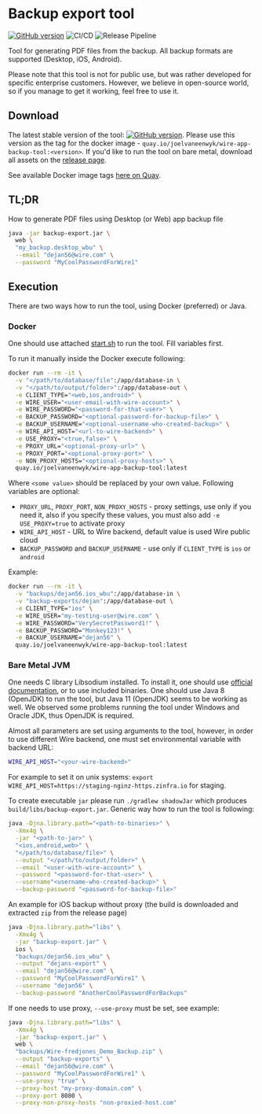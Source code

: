 # Backup export tool

[![GitHub version](https://badgen.net/github/release/joelvaneenwyk/wire-app-backup-tool)](https://github.com/joelvaneenwyk/wire-app-backup-tool/releases)
![CI/CD](https://github.com/joelvaneenwyk/wire-app-backup-tool/workflows/CI/CD/badge.svg)
![Release Pipeline](https://github.com/joelvaneenwyk/wire-app-backup-tool/actions/workflows/release.yml/badge.svg)

Tool for generating PDF files from the backup. All backup formats are supported (Desktop, iOS, Android).

Please note that this tool is not for public use, but was rather developed for specific enterprise customers. However, we believe in
open-source world, so if you manage to get it working, feel free to use it.

## Download

The latest stable version of the
tool: [![GitHub version](https://badgen.net/github/release/joelvaneenwyk/wire-app-backup-tool)](https://github.com/joelvaneenwyk/wire-app-backup-tool/releases). Please use this version as the tag for the docker image - `quay.io/joelvaneenwyk/wire-app-backup-tool:<version>`. If you'd like to run the tool on bare metal, download all assets on the [release page](https://github.com/joelvaneenwyk/wire-app-backup-tool/releases).

See available Docker image tags [here on Quay](https://quay.io/repository/joelvaneenwyk/wire-app-backup-tool?tab=tags).

## TL;DR

How to generate PDF files using Desktop (or Web) app backup file

```bash
java -jar backup-export.jar \
  web \
  "my_backup.desktop_wbu" \
  --email "dejan56@wire.com" \
  --password "MyCoolPasswordForWire1"
```

## Execution

There are two ways how to run the tool, using Docker (preferred) or Java.

### Docker

One should use attached [start.sh](./start.sh) to run the tool.
Fill variables first.

To run it manually inside the Docker execute following:

```bash
docker run --rm -it \
  -v "</path/to/database/file":/app/database-in \
  -v "</path/to/output/folder>":/app/database-out \
  -e CLIENT_TYPE="<web,ios,android>" \
  -e WIRE_USER="<user-email-with-wire-account>" \
  -e WIRE_PASSWORD="<password-for-that-user>" \
  -e BACKUP_PASSWORD="<optional-password-for-backup-file>" \
  -e BACKUP_USERNAME="<optional-username-who-created-backup>" \
  -e WIRE_API_HOST="<url-to-wire-backend>" \
  -e USE_PROXY="<true,false>" \
  -e PROXY_URL="<optional-proxy-url>" \
  -e PROXY_PORT="<optional-proxy-port>" \
  -e NON_PROXY_HOSTS="<optional-proxy-hosts>" \
  quay.io/joelvaneenwyk/wire-app-backup-tool:latest
```

Where `<some value>` should be replaced by your own value.
Following variables are optional:

- `PROXY_URL`, `PROXY_PORT`, `NON_PROXY_HOSTS` - proxy settings, use only if you need it, also
if you specify these values, you must also add `-e USE_PROXY=true` to activate proxy
- `WIRE_API_HOST` - URL to Wire backend, default value is used Wire public cloud
- `BACKUP_PASSWORD` and `BACKUP_USERNAME` - use only if `CLIENT_TYPE` is `ios` or `android`

Example:

```bash
docker run --rm -it \
  -v "backups/dejan56.ios_wbu":/app/database-in \
  -v "backup-exports/dejan":/app/database-out \
  -e CLIENT_TYPE="ios" \
  -e WIRE_USER="my-testing-user@wire.com" \
  -e WIRE_PASSWORD="VerySecretPassword1!" \
  -e BACKUP_PASSWORD="Monkey123!" \
  -e BACKUP_USERNAME="dejan56" \
  quay.io/joelvaneenwyk/wire-app-backup-tool:latest
```

### Bare Metal JVM

One needs C library Libsodium installed. To install it, one should use [official documentation](https://libsodium.gitbook.io/doc/),
or to use included binaries.
One should use Java 8 (OpenJDK) to run the tool, but Java 11 (OpenJDK) seems to be working as well.
We observed some problems running the tool under Windows and Oracle JDK, thus OpenJDK is required.

Almost all parameters are set using arguments to the tool, however, in order to use different Wire backend,
one must set environmental variable with backend URL:

```bash
WIRE_API_HOST="<your-wire-backend>"
```

For example to set it on unix systems: `export WIRE_API_HOST=https://staging-nginz-https.zinfra.io` for staging.

To create executable `jar` please run `./gradlew shadowJar` which produces `build/libs/backup-export.jar`.
Generic way how to run the tool is following:

```bash
java -Djna.library.path="<path-to-binaries>" \
  -Xmx4g \
  -jar "<path-to-jar>" \
  "<ios,android,web>" \
  "</path/to/database/file>" \
  --output "</path/to/output/folder>" \
  --email "<user-with-wire-account>" \
  --password "<password-for-that-user>" \
  --username"<username-who-created-backup>" \
  --backup-password "<password-for-backup-file>"
```

An example for iOS backup without proxy (the build is downloaded and extracted `zip` from the release page)

```bash
java -Djna.library.path="libs" \
  -Xmx4g \
  -jar "backup-export.jar" \
  ios \
  "backups/dejan56.ios_wbu" \
  --output "dejans-export" \
  --email "dejan56@wire.com" \
  --password "MyCoolPasswordForWire1" \
  --username "dejan56" \
  --backup-password "AnotherCoolPasswordForBackups"
```

If one needs to use proxy, `--use-proxy` must be set, see example:

```bash
java -Djna.library.path="libs" \
  -Xmx4g \
  -jar "backup-export.jar" \
  web \
  "backups/Wire-fredjones_Demo_Backup.zip" \
  --output "backup-exports" \
  --email "dejan56@wire.com" \
  --password "MyCoolPasswordForWire1" \
  --use-proxy "true" \
  --proxy-host "my-proxy-domain.com" \
  --proxy-port 8080 \
  --proxy-non-proxy-hosts "non-proxied-host.com"
```

